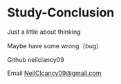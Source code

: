 # Study-Conclusion
Just a little about thinking

Maybe have some wrong（bug）

Github neilclancy09

Email NeilClcancy09@gmail.com 
